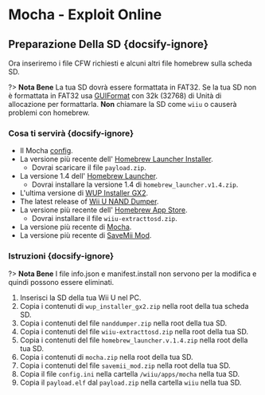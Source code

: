 # Mocha - Exploit Online

## Preparazione Della SD {docsify-ignore}

Ora inseriremo i file CFW richiesti e alcuni altri file homebrew sulla scheda SD.

?> **Nota Bene** La tua SD dovrà essere formattata in FAT32. Se la tua SD non è formattata in FAT32 usa [GUIFormat](http://ridgecrop.co.uk/index.htm?guiformat.htm) con 32k (32768) di Unità di allocazione per formattarla. **Non** chiamare la SD come `wiiu` o causerà problemi con homebrew.

### Cosa ti servirà {docsify-ignore}

- Il Mocha <a href="docs/files/config.ini" download>config</a>.
- La versione più recente dell' [Homebrew Launcher Installer](https://github.com/wiiu-env/homebrew_launcher_installer/releases/latest).
  - Dovrai scaricare il file `payload.zip`.
- La versione 1.4 dell' [Homebrew Launcher](https://github.com/dimok789/homebrew_launcher/releases/tag/1.4).
  - Dovrai installare la versione 1.4 di `homebrew_launcher.v1.4.zip`.
- L'ultima versione di [WUP Installer GX2](https://wiiubru.com/appstore/zips/wup_installer_gx2.zip).
- The latest release of [Wii U NAND Dumper](https://www.wiiubru.com/appstore/zips/nanddumper.zip).
- La versione più recente dell' [Homebrew App Store](https://github.com/vgmoose/hbas/releases/latest).
  - Dovrai installare il file `wiiu-extracttosd.zip`.
- La versione più recente di [Mocha](https://www.wiiubru.com/appstore/zips/mocha.zip).
- La versione più recente di <a href="docs/files/SaveMii_Mod.zip" download>SaveMii Mod</a>.

### Istruzioni {docsify-ignore}

?> **Nota Bene** I file info.json e manifest.install non servono per la modifica e quindi possono essere eliminati.

1. Inserisci la SD della tua Wii U nel PC.
1. Copia i contenuti di `wup_installer_gx2.zip` nella root della tua scheda SD.
1. Copia i contenuti del file `nanddumper.zip` nella root della tua SD.
1. Copia i contenuti del file `wiiu-extracttosd.zip` nella root della tua SD.
1. Copia i contenuti del file `homebrew_launcher.v.1.4.zip` nella root della tua SD.
1. Copia i contenuti di `mocha.zip` nella root della tua SD.
1. Copia i contenuti del file `savemii_mod.zip` nella root della tua SD.
1. Copia il file `config.ini` nella cartella `/wiiu/apps/mocha` nella tua SD.
1. Copia il `payload.elf` dal `payload.zip` nella cartella `wiiu` nella tua SD.